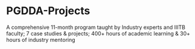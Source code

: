 # PGDDA-Projects
A comprehensive 11-month program taught by Industry experts and IIITB faculty; 7 case studies &amp; projects; 400+ hours of academic learning &amp; 30+ hours of industry mentoring
